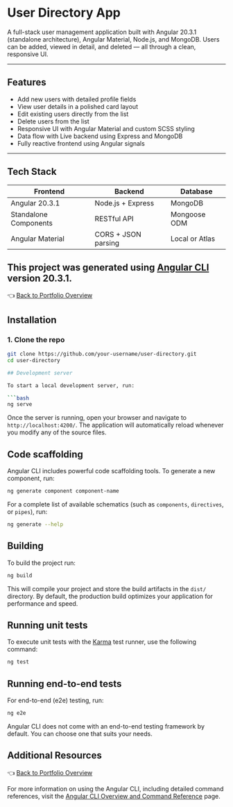 # User Directory App

A full-stack user management application built with Angular 20.3.1 (standalone architecture), Angular Material, Node.js, and MongoDB. Users can be added, viewed in detail, and deleted — all through a clean, responsive UI.

---

## Features

- Add new users with detailed profile fields
- View user details in a polished card layout
- Edit existing users directly from the list
- Delete users from the list
- Responsive UI with Angular Material and custom SCSS styling
- Data flow with Live backend using Express and MongoDB
- Fully reactive frontend using Angular signals

---

## Tech Stack

| Frontend        | Backend         | Database |
|----------------|-----------------|----------|
| Angular 20.3.1 | Node.js + Express | MongoDB  |
| Standalone Components | RESTful API | Mongoose ODM |
| Angular Material | CORS + JSON parsing | Local or Atlas |

This project was generated using [Angular CLI](https://github.com/angular/angular-cli) version 20.3.1.
---

👈 [Back to Portfolio Overview](../README.md)

## Installation

### 1. Clone the repo

```bash
git clone https://github.com/your-username/user-directory.git
cd user-directory

## Development server

To start a local development server, run:

```bash
ng serve
```

Once the server is running, open your browser and navigate to `http://localhost:4200/`. The application will automatically reload whenever you modify any of the source files.

## Code scaffolding

Angular CLI includes powerful code scaffolding tools. To generate a new component, run:

```bash
ng generate component component-name
```

For a complete list of available schematics (such as `components`, `directives`, or `pipes`), run:

```bash
ng generate --help
```

## Building

To build the project run:

```bash
ng build
```

This will compile your project and store the build artifacts in the `dist/` directory. By default, the production build optimizes your application for performance and speed.

## Running unit tests

To execute unit tests with the [Karma](https://karma-runner.github.io) test runner, use the following command:

```bash
ng test
```

## Running end-to-end tests

For end-to-end (e2e) testing, run:

```bash
ng e2e
```

Angular CLI does not come with an end-to-end testing framework by default. You can choose one that suits your needs.

## Additional Resources

👈 [Back to Portfolio Overview](../README.md)

For more information on using the Angular CLI, including detailed command references, visit the [Angular CLI Overview and Command Reference](https://angular.dev/tools/cli) page.
